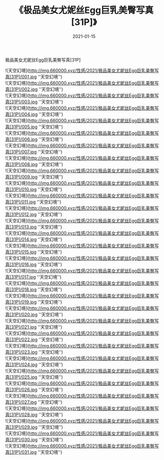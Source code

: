 ﻿---
layout: post
title:  《极品美女尤妮丝Egg巨乳美臀写真[31P]》
date:   2021-01-15
img: http://img.660000.xyz/性感/2021/极品美女尤妮丝Egg巨乳美臀写真[31P]/000.jpg
categories: [美女, 性感, 泳衣]
---

极品美女尤妮丝Egg巨乳美臀写真[31P]



![天空幻境](http://img.660000.xyz/性感/2021/极品美女尤妮丝Egg巨乳美臀写真[31P]/001.jpg ''天空幻境'') <br>
![天空幻境](http://img.660000.xyz/性感/2021/极品美女尤妮丝Egg巨乳美臀写真[31P]/002.jpg ''天空幻境'') <br>
![天空幻境](http://img.660000.xyz/性感/2021/极品美女尤妮丝Egg巨乳美臀写真[31P]/003.jpg ''天空幻境'') <br>
![天空幻境](http://img.660000.xyz/性感/2021/极品美女尤妮丝Egg巨乳美臀写真[31P]/004.jpg ''天空幻境'') <br>
![天空幻境](http://img.660000.xyz/性感/2021/极品美女尤妮丝Egg巨乳美臀写真[31P]/005.jpg ''天空幻境'') <br>
![天空幻境](http://img.660000.xyz/性感/2021/极品美女尤妮丝Egg巨乳美臀写真[31P]/006.jpg ''天空幻境'') <br>
![天空幻境](http://img.660000.xyz/性感/2021/极品美女尤妮丝Egg巨乳美臀写真[31P]/007.jpg ''天空幻境'') <br>
![天空幻境](http://img.660000.xyz/性感/2021/极品美女尤妮丝Egg巨乳美臀写真[31P]/008.jpg ''天空幻境'') <br>
![天空幻境](http://img.660000.xyz/性感/2021/极品美女尤妮丝Egg巨乳美臀写真[31P]/009.jpg ''天空幻境'') <br>
![天空幻境](http://img.660000.xyz/性感/2021/极品美女尤妮丝Egg巨乳美臀写真[31P]/010.jpg ''天空幻境'') <br>
![天空幻境](http://img.660000.xyz/性感/2021/极品美女尤妮丝Egg巨乳美臀写真[31P]/011.jpg ''天空幻境'') <br>
![天空幻境](http://img.660000.xyz/性感/2021/极品美女尤妮丝Egg巨乳美臀写真[31P]/012.jpg ''天空幻境'') <br>
![天空幻境](http://img.660000.xyz/性感/2021/极品美女尤妮丝Egg巨乳美臀写真[31P]/013.jpg ''天空幻境'') <br>
![天空幻境](http://img.660000.xyz/性感/2021/极品美女尤妮丝Egg巨乳美臀写真[31P]/014.jpg ''天空幻境'') <br>
![天空幻境](http://img.660000.xyz/性感/2021/极品美女尤妮丝Egg巨乳美臀写真[31P]/015.jpg ''天空幻境'') <br>
![天空幻境](http://img.660000.xyz/性感/2021/极品美女尤妮丝Egg巨乳美臀写真[31P]/016.jpg ''天空幻境'') <br>
![天空幻境](http://img.660000.xyz/性感/2021/极品美女尤妮丝Egg巨乳美臀写真[31P]/017.jpg ''天空幻境'') <br>
![天空幻境](http://img.660000.xyz/性感/2021/极品美女尤妮丝Egg巨乳美臀写真[31P]/018.jpg ''天空幻境'') <br>
![天空幻境](http://img.660000.xyz/性感/2021/极品美女尤妮丝Egg巨乳美臀写真[31P]/019.jpg ''天空幻境'') <br>
![天空幻境](http://img.660000.xyz/性感/2021/极品美女尤妮丝Egg巨乳美臀写真[31P]/020.jpg ''天空幻境'') <br>
![天空幻境](http://img.660000.xyz/性感/2021/极品美女尤妮丝Egg巨乳美臀写真[31P]/021.jpg ''天空幻境'') <br>
![天空幻境](http://img.660000.xyz/性感/2021/极品美女尤妮丝Egg巨乳美臀写真[31P]/022.jpg ''天空幻境'') <br>
![天空幻境](http://img.660000.xyz/性感/2021/极品美女尤妮丝Egg巨乳美臀写真[31P]/023.jpg ''天空幻境'') <br>
![天空幻境](http://img.660000.xyz/性感/2021/极品美女尤妮丝Egg巨乳美臀写真[31P]/024.jpg ''天空幻境'') <br>
![天空幻境](http://img.660000.xyz/性感/2021/极品美女尤妮丝Egg巨乳美臀写真[31P]/025.jpg ''天空幻境'') <br>
![天空幻境](http://img.660000.xyz/性感/2021/极品美女尤妮丝Egg巨乳美臀写真[31P]/026.jpg ''天空幻境'') <br>
![天空幻境](http://img.660000.xyz/性感/2021/极品美女尤妮丝Egg巨乳美臀写真[31P]/027.jpg ''天空幻境'') <br>
![天空幻境](http://img.660000.xyz/性感/2021/极品美女尤妮丝Egg巨乳美臀写真[31P]/028.jpg ''天空幻境'') <br>
![天空幻境](http://img.660000.xyz/性感/2021/极品美女尤妮丝Egg巨乳美臀写真[31P]/029.jpg ''天空幻境'') <br>
![天空幻境](http://img.660000.xyz/性感/2021/极品美女尤妮丝Egg巨乳美臀写真[31P]/030.jpg ''天空幻境'') <br>
![天空幻境](http://img.660000.xyz/性感/2021/极品美女尤妮丝Egg巨乳美臀写真[31P]/031.jpg ''天空幻境'') <br>